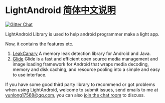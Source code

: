 # LightAndroid [简体中文说明](README-CN.md)
[![Gitter Chat](http://img.shields.io/badge/chat-online-brightgreen.svg)](https://gitter.im/LightAndroid/Lobby)

LightAndroid Library is used to help android programmer make a light app.

Now, it contains the features etc.
1. [LeakCanary](https://github.com/square/leakcanary) A memory leak detection library for Android and Java.
2. [Glide](https://github.com/bumptech/glide) Glide is a fast and efficient open source media management and image loading framework for Android that wraps media decoding, memory and disk caching, and resource pooling into a simple and easy to use interface.


If you have some good third party library to recommend or got problems when using LightAndroid, welcome to submit issues, send emails to me at yunlong17568@qq.com, you can also [join the chat room](https://gitter.im/LightAndroid/Lobby) to discuss.
